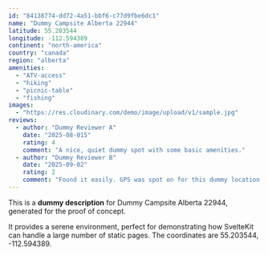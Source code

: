 ```yaml
---
id: "84138774-dd72-4a51-bbf6-c77d9fbe6dc1"
name: "Dummy Campsite Alberta 22944"
latitude: 55.203544
longitude: -112.594389
continent: "north-america"
country: "canada"
region: "alberta"
amenities:
  - "ATV-access"
  - "hiking"
  - "picnic-table"
  - "fishing"
images:
  - "https://res.cloudinary.com/demo/image/upload/v1/sample.jpg"
reviews:
  - author: "Dummy Reviewer A"
    date: "2025-08-015"
    rating: 4
    comment: "A nice, quiet dummy spot with some basic amenities."
  - author: "Dummy Reviewer B"
    date: "2025-09-02"
    rating: 2
    comment: "Found it easily. GPS was spot on for this dummy location."
---
```


This is a **dummy description** for Dummy Campsite Alberta 22944, generated for the proof of concept.

It provides a serene environment, perfect for demonstrating how SvelteKit can handle a large number of static pages. The coordinates are 55.203544, -112.594389.
